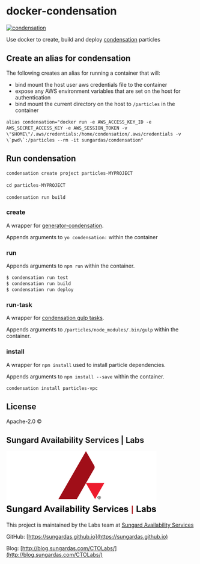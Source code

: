 # docker-condensation

[![condensation][condensation-image]][condensation-url]

Use docker to create, build and deploy [condensation][condensation-url] particles

## Create an alias for condensation

The following creates an alias for running a container that will:

* bind mount the host user aws credentials file to the container
* expose any AWS environment variables that are set on the host for
  authentication
* bind mount the current directory on the host to `/particles` in the
  container

```
alias condensation="docker run -e AWS_ACCESS_KEY_ID -e AWS_SECRET_ACCESS_KEY -e AWS_SESSION_TOKEN -v \"$HOME\"/.aws/credentials:/home/condensation/.aws/credentials -v \`pwd\`:/particles --rm -it sungardas/condensation"
```


## Run condensation

```
condensation create project particles-MYPROJECT

cd particles-MYPROJECT

condensation run build
```

### create

A wrapper for [generator-condensation][generator-condensation-url].

Appends arguments to `yo condensation:` within the container

### run

Appends arguments to `npm run` within the container.

    $ condensation run test
    $ condensation run build
    $ condensation run deploy

### run-task

A wrapper for [condensation gulp tasks][condensation-tasks-url].

Appends arguments to `/particles/node_modules/.bin/gulp` within the
container.

### install

A wrapper for `npm install` used to install particle
dependencies.

Appends arguments to `npm install --save` within the
container.

    condensation install particles-vpc


## License

Apache-2.0 ©

## Sungard Availability Services | Labs
[![Sungard Availability Services | Labs][labs-logo]][labs-github-url]

This project is maintained by the Labs team at [Sungard Availability
Services](http://sungardas.com)

GitHub: [https://sungardas.github.io](https://sungardas.github.io)

Blog: [http://blog.sungardas.com/CTOLabs/](http://blog.sungardas.com/CTOLabs/)

[labs-github-url]: https://sungardas.github.io
[labs-logo]: https://raw.githubusercontent.com/SungardAS/repo-assets/master/images/logos/sungardas-labs-logo-small.png
[condensation-image]: https://raw.githubusercontent.com/SungardAS/condensation/master/docs/images/condensation_logo.png
[condensation-url]: https://github.com/SungardAS/condensation
[condensation-tasks-url]: https://github.com/SungardAS/condensation#tasks
[generator-condensation-url]: https://github.com/SungardAS/generator-condensation
